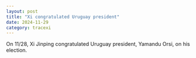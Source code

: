 ```yaml
---
layout: post
title: "Xi congratulated Uruguay president"
date: 2024-11-29
category: tracexi
---
```


On 11/28, Xi Jinping congratulated Uruguay president, Yamandu Orsi, on his election.